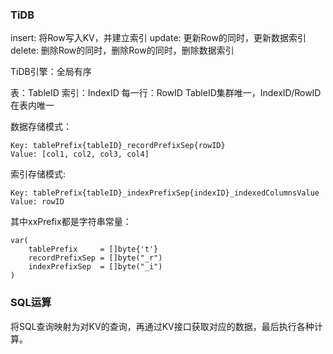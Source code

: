 ### TiDB

insert: 将Row写入KV，并建立索引
update: 更新Row的同时，更新数据索引
delete: 删除Row的同时，删除Row的同时，删除数据索引

TiDB引擎：全局有序

表：TableID 索引：IndexID 每一行：RowID
TableID集群唯一，IndexID/RowID在表内唯一

数据存储模式：
```
Key: tablePrefix{tableID}_recordPrefixSep{rowID}
Value: [col1, col2, col3, col4]
```

索引存储模式:
```
Key: tablePrefix{tableID}_indexPrefixSep{indexID}_indexedColumnsValue
Value: rowID
```
其中xxPrefix都是字符串常量：

```
var(
    tablePrefix     = []byte{'t'}
    recordPrefixSep = []byte("_r")
    indexPrefixSep  = []byte("_i")
)
```

### SQL运算

将SQL查询映射为对KV的查询，再通过KV接口获取对应的数据，最后执行各种计算。
